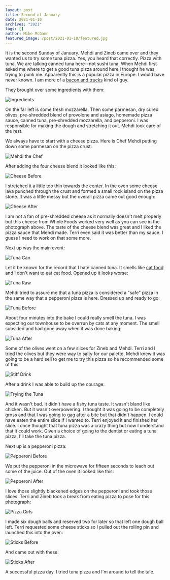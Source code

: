 ```yaml
---
layout: post
title: Second of January
date: 2021-01-10
archives: "2021"
tags: []
author: Mike McGann
featured_image: /post/2021-01-10/featured.jpg
---
```


It is the second Sunday of January. Mehdi and Zineb came over and they wanted
us to try some tuna pizza. Yes, you heard that correctly. Pizza with tuna. We
are talking canned tuna here--not sushi tuna. When Mehdi first asked me where
to get a good tuna pizza around here I thought he was trying to punk me.
Apparently this is a popular pizza in Europe. I would have never known. I am
more of a [bacon and trucks](https://youtu.be/uu_BM2geHoU?t=433) kind of guy.

They brought over some ingredients with them:

![Ingredients](ingredients.tn.jpg)

On the far left is some fresh mozzarella. Then some parmesan, dry cured
olives, pre-shredded blend of provolone and asiago,
homemade pizza sauce, canned tuna, pre-shredded mozzarella, and
pepperoni. I was responsible for making the dough and stretching it out.
Mehdi took care of the rest.

We always have to start with a cheese pizza. Here is Chef Mehdi putting down
some parmesan on the pizza crust:

![Mehdi the Chef](mehdi_chef.tn.jpg)

After adding the four cheese blend it looked like this:

![Cheese Before](cheese_before.tn.jpg)

I stretched it a little too thin towards the center. In the oven some cheese
lava punched through the crust and formed a small rock island on the pizza
stone. It was a little messy but the overall pizza came out good enough:

![Cheese After](cheese_after.tn.jpg)

I am not a fan of pre-shredded cheese as it normally doesn't melt properly but
this cheese from Whole Foods worked very well as you can see in the photograph
above. The taste of the cheese blend was great and I liked the pizza sauce that
Mehdi made. Terri even said it was better than my sauce. I guess I need to work
on that some more.

Next up was the main event:

![Tuna Can](tuna_can.tn.jpg)

Let it be known for the record that I hate canned tuna. It smells like
[cat food](https://www.youtube.com/watch?v=LTunhRVyREU) and I don't want to
eat cat food. Opened up it looks worse:

![Tuna Raw](tuna_raw.tn.jpg)

Mehdi tried to assure me that a tuna pizza is considered a "safe" pizza in
the same way that a pepperoni pizza is here. Dressed up and ready to go:

![Tuna Before](tuna_before.tn.jpg)

About four minutes into the bake I could really smell the tuna. I was
expecting our townhouse to be overrun by cats at any moment. The smell
subsided and had gone away when it was done baking:

![Tuna After](tuna_after.tn.jpg)

Some of the olives went on a few slices for Zineb and Mehdi. Terri and I
tried the olives but they were way to salty for our palette. Mehdi knew
it was going to be a hard sell to get me to try this pizza so he recommended
some of this:

![Stiff Drink](stiff_drink.tn.jpg)

After a drink I was able to build up the courage:

![Trying the Tuna](tuna_try.tn.jpg)

And it wasn't bad. It didn't have a fishy tuna taste. It wasn't bland like
chicken. But it wasn't overpowering. I thought it was going to be completely
gross and that I was going to gag after a bite but that didn't happen. I
could have eaten the entire slice if I wanted to. Terri enjoyed it and
finished her slice. I once thought that tuna pizza was a crazy thing but now
I understand that it could work. Given a choice of going to the dentist or
eating a tuna pizza, I'll take the tuna pizza.

Next up is a pepperoni pizza:

![Pepperoni Before](pep_before.tn.jpg)

We put the pepperoni in the microwave for fifteen seconds to leach out some of
the juice. Out of the oven it looked like this:

![Pepperoni After](pep_after.tn.jpg)

I love those slightly blackened edges on the pepperoni and took those slices.
Terri and Zineb took a break from eating pizza to pose for this photograph:

![Pizza Girls](girls_pizza.tn.jpg)

I made six dough balls and reserved two for later so that left one dough
ball left. Terri requested some cheese sticks so I pulled out the
rolling pin and launched this into the oven:

![Sticks Before](sticks_before.tn.jpg)

And came out with these:

![Sticks After](sticks_after.tn.jpg)

A successful pizza day. I tried tuna pizza and I'm around to tell the tale.


